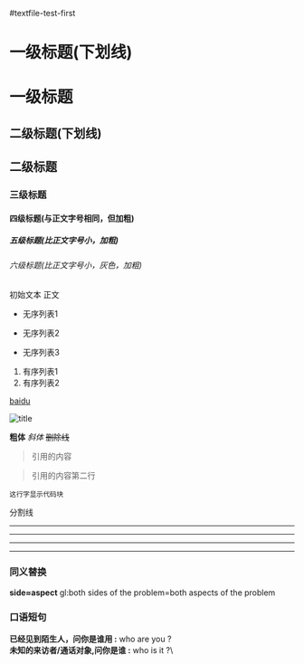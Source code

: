 #textfile-test-first
# 一级标题\(下划线\)
一级标题
======
## 二级标题\(下划线\)
二级标题
------
### 三级标题
#### 四级标题\(与正文字号相同，但加粗\)
##### 五级标题\(比正文字号小，加粗\)
###### 六级标题\(比正文字号小，灰色，加粗\)
 
初始文本 正文
 
* 无序列表1
+ 无序列表2
- 无序列表3
 
1. 有序列表1
7. 有序列表2
   
[baidu](https://www.baidu.com/)
  
![title](URL统一资源定位符)
  
**粗体** *斜体* ~~删除线~~
  
>引用的内容
  
>引用的内容第二行
  
```
这行字显示代码块
```
  
分割线
***
___
_ _ _
---
  
### 同义替换 
**side≈aspect** gl:both sides of the problem=both aspects of the problem
  
### 口语短句
**已经见到陌生人，问你是谁用 :** who are you \?\
**未知的来访者/通话对象,问你是谁 :** who is it \?\ 
 
